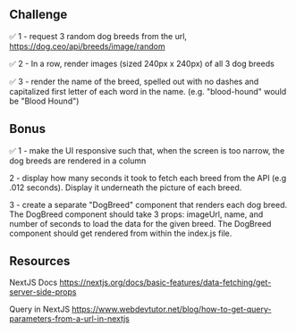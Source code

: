 
## Challenge

:white_check_mark: 1 - request 3 random dog breeds from the url, https://dog.ceo/api/breeds/image/random

:white_check_mark: 2 - In a row, render images (sized 240px x 240px) of all 3 dog breeds

:white_check_mark: 3 - render the name of the breed, spelled out with no dashes and capitalized first letter of each word in the name. (e.g. "blood-hound" would be "Blood Hound")

## Bonus

:white_check_mark: 1 - make the UI responsive such that, when the screen is too narrow, the dog breeds are rendered in a column

2 - display how many seconds it took to fetch each breed from the API (e.g .012 seconds).  Display it underneath the picture of each breed.

3 - create a separate "DogBreed" component that renders each dog breed.  The DogBreed component should take 3 props: imageUrl, name, and number of seconds to load the data for the given breed. The DogBreed component should get rendered from within the index.js file.

## Resources

NextJS Docs
https://nextjs.org/docs/basic-features/data-fetching/get-server-side-props

Query in NextJS
https://www.webdevtutor.net/blog/how-to-get-query-parameters-from-a-url-in-nextjs
